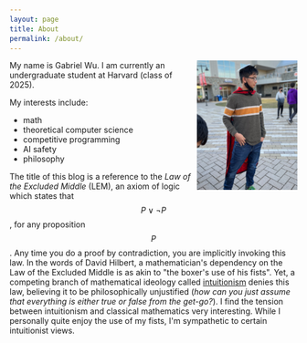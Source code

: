 ```yaml
---
layout: page
title: About
permalink: /about/
---
```

<img src="/assets/me.jpg" align="right" width="35%">

My name is Gabriel Wu. I am currently an undergraduate student at Harvard (class of 2025). <br>

My interests include:
- math
- theoretical computer science
- competitive programming
- AI safety
- philosophy


The title of this blog is a reference to the *Law of the Excluded Middle* (LEM), an axiom of logic which states that $$P \vee \neg P$$, for any proposition $$P$$. Any time you do a proof by contradiction, you are implicitly invoking this law. In the words of David Hilbert, a mathematician's dependency on the Law of the Excluded Middle is as akin to "the boxer's use of his fists". Yet, a competing branch of mathematical ideology called [intuitionism](	https://en.wikipedia.org/wiki/Intuitionism) denies this law, believing it to be philosophically unjustified (*how can you just assume that everything is either true or false from the get-go?*). I find the tension between intuitionism and classical mathematics very interesting. While I personally quite enjoy the use of my fists, I'm sympathetic to certain intuitionist views.